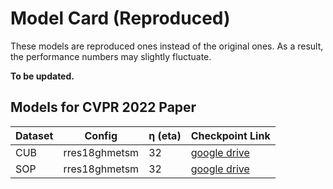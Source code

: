 Model Card (Reproduced)
===

These models are reproduced ones instead of the original ones.
As a result, the performance numbers may slightly fluctuate.

**To be updated.**

## Models for CVPR 2022 Paper

| Dataset | Config | η (eta) | Checkpoint Link |
| --- | --- | --- | --- |
| CUB | rres18ghmetsm | 32 | [google drive](https://drive.google.com/file/d/136YNlc7Su0z85PjEwbAfobQxM6_hMQ19/view?usp=sharing) |
| SOP | rres18ghmetsm | 32 | [google drive](https://drive.google.com/file/d/1oCxI-peNOjSkTf0gstZLkRIEERT8TMeY/view?usp=sharing) |
